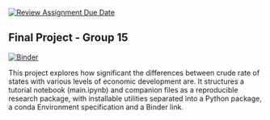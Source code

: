 [![Review Assignment Due Date](https://classroom.github.com/assets/deadline-readme-button-24ddc0f5d75046c5622901739e7c5dd533143b0c8e959d652212380cedb1ea36.svg)](https://classroom.github.com/a/LiaEl886)


## Final Project - Group 15

[![Binder](https://mybinder.org/badge_logo.svg)](https://mybinder.org/v2/gh/UCB-stat-159-s23/project-Group15.git/HEAD?labpath=main.ipynb)

This project explores how significant the differences between crude rate of states with various levels of economic development are. It structures a tutorial notebook (main.ipynb) and companion files as a reproducible research package, with installable utilities separated into a Python package, a conda Environment specification and a Binder link.
